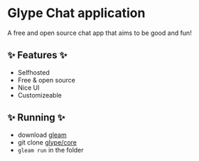 # Glype Chat application

A free and open source chat app that aims to be good and fun!

## ✨ Features ✨

* Selfhosted
* Free & open source
* Nice UI
* Customizeable

## ✨ Running ✨

* download [gleam](https://gleam.run/)
* git clone [glype/core](https://github.com/glype/core.git)
* `gleam run` in the folder
